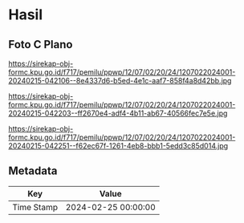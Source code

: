 # Hasil

## Foto C Plano

https://sirekap-obj-formc.kpu.go.id/f717/pemilu/ppwp/12/07/02/20/24/1207022024001-20240215-042106--8e4337d6-b5ed-4e1c-aaf7-858f4a8d42bb.jpg

https://sirekap-obj-formc.kpu.go.id/f717/pemilu/ppwp/12/07/02/20/24/1207022024001-20240215-042203--ff2670e4-adf4-4b11-ab67-40566fec7e5e.jpg

https://sirekap-obj-formc.kpu.go.id/f717/pemilu/ppwp/12/07/02/20/24/1207022024001-20240215-042251--f62ec67f-1261-4eb8-bbb1-5edd3c85d014.jpg


## Metadata

| Key        | Value               |
| ---------- | ------------------- |
| Time Stamp | 2024-02-25 00:00:00 |



